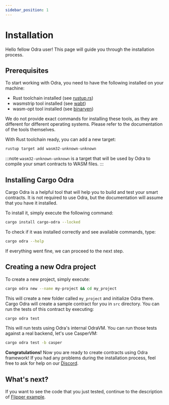 ```yaml
---
sidebar_position: 1
---
```


# Installation

Hello fellow Odra user! This page will guide you through the installation process.

## Prerequisites
To start working with Odra, you need to have the following installed on your machine:

- Rust toolchain installed (see [rustup.rs](https://rustup.rs/))
- wasmstrip tool installed (see [wabt](https://github.com/WebAssembly/wabt))
- wasm-opt tool installed (see [binaryen](https://github.com/WebAssembly/binaryen))

We do not provide exact commands for installing these tools, as they are different for different operating systems.
Please refer to the documentation of the tools themselves.

With Rust toolchain ready, you can add a new target:

```bash
rustup target add wasm32-unknown-unknown
```

:::note
`wasm32-unknown-unknown` is a target that will be used by Odra to compile your smart contracts to WASM files.
:::

## Installing Cargo Odra

Cargo Odra is a helpful tool that will help you to build and test your smart contracts.
It is not required to use Odra, but the documentation will assume that you have it installed.

To install it, simply execute the following command:

```bash
cargo install cargo-odra --locked
```

To check if it was installed correctly and see available commands, type:

```bash
cargo odra --help
```

If everything went fine, we can proceed to the next step.

## Creating a new Odra project

To create a new project, simply execute:

```bash
cargo odra new --name my-project && cd my_project
```

This will create a new folder called `my_project` and initialize Odra there. Cargo Odra
will create a sample contract for you in `src` directory. You can run the tests of this contract
by executing:

```bash
cargo odra test
```

This will run tests using Odra's internal OdraVM. You can run those tests against a real backend, let's use CasperVM:

```bash
cargo odra test -b casper
```

**Congratulations!** Now you are ready to create contracts using Odra framework! If you had any problems during 
the installation process, feel free to ask for help on our [Discord](https://discord.com/invite/Mm5ABc9P8k).

## What's next?
If you want to see the code that you just tested, continue to the description of [Flipper example](flipper).
